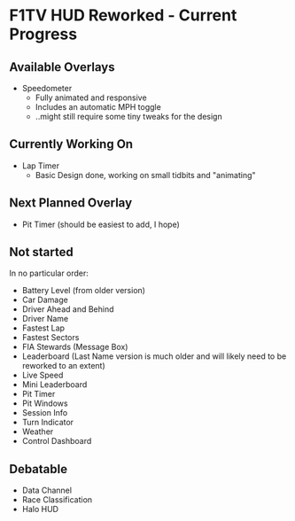 # F1TV HUD Reworked - Current Progress

## Available Overlays

- Speedometer
    - Fully animated and responsive
    - Includes an automatic MPH toggle
    - ..might still require some tiny tweaks for the design

## Currently Working On

- Lap Timer
    - Basic Design done, working on small tidbits and "animating"

## Next Planned Overlay

- Pit Timer (should be easiest to add, I hope)

## Not started

In no particular order:
- Battery Level (from older version)
- Car Damage
- Driver Ahead and Behind
- Driver Name
- Fastest Lap
- Fastest Sectors
- FIA Stewards (Message Box)
- Leaderboard (Last Name version is much older and will likely need to be reworked to an extent)
- Live Speed
- Mini Leaderboard
- Pit Timer
- Pit Windows
- Session Info
- Turn Indicator
- Weather
- Control Dashboard

## Debatable

- Data Channel
- Race Classification
- Halo HUD